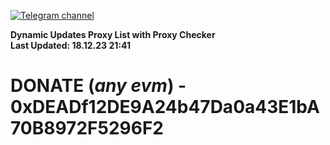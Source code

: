 [![Telegram channel](https://img.shields.io/endpoint?url=https://runkit.io/damiankrawczyk/telegram-badge/branches/master?url=https://t.me/n4z4v0d)](https://t.me/n4z4v0d) 

**Dynamic Updates Proxy List with Proxy Checker**  
**Last Updated: 18.12.23 21:41**

# DONATE (_any evm_) - 0xDEADf12DE9A24b47Da0a43E1bA70B8972F5296F2
